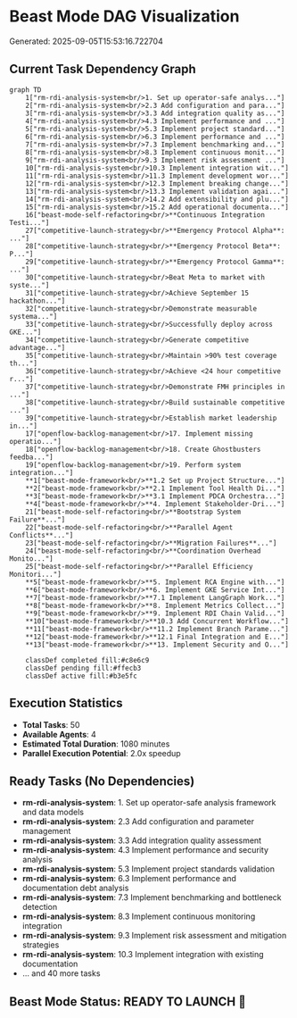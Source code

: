 # Beast Mode DAG Visualization
Generated: 2025-09-05T15:53:16.722704

## Current Task Dependency Graph

```mermaid
graph TD
    1["rm-rdi-analysis-system<br/>1. Set up operator-safe analys..."]
    2["rm-rdi-analysis-system<br/>2.3 Add configuration and para..."]
    3["rm-rdi-analysis-system<br/>3.3 Add integration quality as..."]
    4["rm-rdi-analysis-system<br/>4.3 Implement performance and ..."]
    5["rm-rdi-analysis-system<br/>5.3 Implement project standard..."]
    6["rm-rdi-analysis-system<br/>6.3 Implement performance and ..."]
    7["rm-rdi-analysis-system<br/>7.3 Implement benchmarking and..."]
    8["rm-rdi-analysis-system<br/>8.3 Implement continuous monit..."]
    9["rm-rdi-analysis-system<br/>9.3 Implement risk assessment ..."]
    10["rm-rdi-analysis-system<br/>10.3 Implement integration wit..."]
    11["rm-rdi-analysis-system<br/>11.3 Implement development wor..."]
    12["rm-rdi-analysis-system<br/>12.3 Implement breaking change..."]
    13["rm-rdi-analysis-system<br/>13.3 Implement validation agai..."]
    14["rm-rdi-analysis-system<br/>14.2 Add extensibility and plu..."]
    15["rm-rdi-analysis-system<br/>15.2 Add operational documenta..."]
    16["beast-mode-self-refactoring<br/>**Continuous Integration Testi..."]
    27["competitive-launch-strategy<br/>**Emergency Protocol Alpha**: ..."]
    28["competitive-launch-strategy<br/>**Emergency Protocol Beta**: P..."]
    29["competitive-launch-strategy<br/>**Emergency Protocol Gamma**: ..."]
    30["competitive-launch-strategy<br/>Beat Meta to market with syste..."]
    31["competitive-launch-strategy<br/>Achieve September 15 hackathon..."]
    32["competitive-launch-strategy<br/>Demonstrate measurable systema..."]
    33["competitive-launch-strategy<br/>Successfully deploy across GKE..."]
    34["competitive-launch-strategy<br/>Generate competitive advantage..."]
    35["competitive-launch-strategy<br/>Maintain >90% test coverage th..."]
    36["competitive-launch-strategy<br/>Achieve <24 hour competitive r..."]
    37["competitive-launch-strategy<br/>Demonstrate FMH principles in ..."]
    38["competitive-launch-strategy<br/>Build sustainable competitive ..."]
    39["competitive-launch-strategy<br/>Establish market leadership in..."]
    17["openflow-backlog-management<br/>17. Implement missing operatio..."]
    18["openflow-backlog-management<br/>18. Create Ghostbusters feedba..."]
    19["openflow-backlog-management<br/>19. Perform system integration..."]
    **1["beast-mode-framework<br/>**1.2 Set up Project Structure..."]
    **2["beast-mode-framework<br/>**2.1 Implement Tool Health Di..."]
    **3["beast-mode-framework<br/>**3.1 Implement PDCA Orchestra..."]
    **4["beast-mode-framework<br/>**4. Implement Stakeholder-Dri..."]
    21["beast-mode-self-refactoring<br/>**Bootstrap System Failure**..."]
    22["beast-mode-self-refactoring<br/>**Parallel Agent Conflicts**..."]
    23["beast-mode-self-refactoring<br/>**Migration Failures**..."]
    24["beast-mode-self-refactoring<br/>**Coordination Overhead Monito..."]
    25["beast-mode-self-refactoring<br/>**Parallel Efficiency Monitori..."]
    **5["beast-mode-framework<br/>**5. Implement RCA Engine with..."]
    **6["beast-mode-framework<br/>**6. Implement GKE Service Int..."]
    **7["beast-mode-framework<br/>**7.1 Implement LangGraph Work..."]
    **8["beast-mode-framework<br/>**8. Implement Metrics Collect..."]
    **9["beast-mode-framework<br/>**9. Implement RDI Chain Valid..."]
    **10["beast-mode-framework<br/>**10.3 Add Concurrent Workflow..."]
    **11["beast-mode-framework<br/>**11.2 Implement Branch Parame..."]
    **12["beast-mode-framework<br/>**12.1 Final Integration and E..."]
    **13["beast-mode-framework<br/>**13. Implement Security and O..."]

    classDef completed fill:#c8e6c9
    classDef pending fill:#ffecb3
    classDef active fill:#b3e5fc
```

## Execution Statistics

- **Total Tasks**: 50
- **Available Agents**: 4
- **Estimated Total Duration**: 1080 minutes
- **Parallel Execution Potential**: 2.0x speedup

## Ready Tasks (No Dependencies)
- **rm-rdi-analysis-system**: 1. Set up operator-safe analysis framework and data models
- **rm-rdi-analysis-system**: 2.3 Add configuration and parameter management
- **rm-rdi-analysis-system**: 3.3 Add integration quality assessment
- **rm-rdi-analysis-system**: 4.3 Implement performance and security analysis
- **rm-rdi-analysis-system**: 5.3 Implement project standards validation
- **rm-rdi-analysis-system**: 6.3 Implement performance and documentation debt analysis
- **rm-rdi-analysis-system**: 7.3 Implement benchmarking and bottleneck detection
- **rm-rdi-analysis-system**: 8.3 Implement continuous monitoring integration
- **rm-rdi-analysis-system**: 9.3 Implement risk assessment and mitigation strategies
- **rm-rdi-analysis-system**: 10.3 Implement integration with existing documentation
- ... and 40 more tasks

## Beast Mode Status: READY TO LAUNCH 🚀
